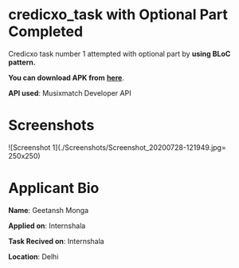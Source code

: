 # credicxo_task with Optional Part Completed

Credicxo task number 1 attempted with optional part by **using BLoC pattern.**

**You can download APK from** [**here**](https://drive.google.com/file/d/1cNkYM_ZCLNBuraMJGXekKbhlpdtvtuzc/view?usp=sharing).


**API used**: Musixmatch Developer API

# Screenshots
![Screenshot 1](./Screenshots/Screenshot_20200728-121949.jpg= 250x250) 

# Applicant Bio
**Name**: Geetansh Monga

**Applied on**: Internshala

**Task Recived on**: Internshala

**Location**: Delhi


